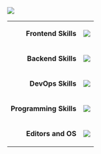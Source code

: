 
<img src="https://github-readme-stats.vercel.app/api?username=parkour86&rank_icon=github&show_icons=true&theme=gotham&&count_private=true&include_all_commits=true&text_color=c9cacc&icon_color=2bbc8a&bg_color=1d1f21&custom_title=Myles's%20Github%20Stats"/>

<table>
  <tr>
    <td align="right" valign="middle"><p><strong>Frontend Skills</strong></p></td>
    <td align="left" valign="middle">
      <img src="https://skills.syvixor.com/api/icons?i=html,css3,bootstrap,js,jquery">
    </td>
  </tr>
  <tr>
    <td align="right" valign="middle"><p><strong>Backend Skills</strong></p></td>
    <td align="left" valign="middle">
      <img src="https://skills.syvixor.com/api/icons?i=nodejs,php,mysql">
    </td>
  </tr>
  <tr>
    <td align="right" valign="middle"><p><strong>DevOps Skills</strong></p></td>
    <td align="left" valign="middle">
      <img src="https://skills.syvixor.com/api/icons?i=ansible,docker,grafana,git,linux,bash">
    </td>
  </tr>
  <tr>
    <td align="right" valign="middle"><p><strong>Programming Skills</strong></p></td>
    <td align="left" valign="middle">
      <img src="https://skills.syvixor.com/api/icons?i=python">
    </td>
  </tr>
  <tr>
    <td align="right" valign="middle"><p><strong>Editors and OS</strong></p></td>
    <td align="left" valign="middle">
      <img src="https://skills.syvixor.com/api/icons?i=sublime,zed,ubuntu">
    </td>
  </tr>
</table>







<!--
**parkour86/parkour86** is a ✨ _special_ ✨ repository because its `README.md` (this file) appears on your GitHub profile.

Here are some ideas to get you started:

- 🔭 I’m currently working on ...
- 🌱 I’m currently learning ...
- 👯 I’m looking to collaborate on ...
- 🤔 I’m looking for help with ...
- 💬 Ask me about ...
- 📫 How to reach me: ...
- 😄 Pronouns: ...
- ⚡ Fun fact: ...
-->
